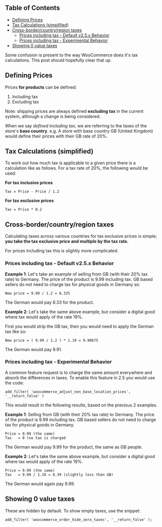 <!-- START doctoc generated TOC please keep comment here to allow auto update -->
<!-- DON'T EDIT THIS SECTION, INSTEAD RE-RUN doctoc TO UPDATE -->
## Table of Contents

- [Defining Prices](#defining-prices)
- [Tax Calculations (simplified)](#tax-calculations-simplified)
- [Cross-border/country/region taxes](#cross-bordercountryregion-taxes)
  - [Prices including tax - Default v2.5.x Behavior](#prices-including-tax---default-v25x-behavior)
  - [Prices including tax - Experimental Behavior](#prices-including-tax---experimental-behavior)
- [Showing 0 value taxes](#showing-0-value-taxes)

<!-- END doctoc generated TOC please keep comment here to allow auto update -->

Some confusion is present to the way WooCommerce does it's tax calculations. This post should hopefully clear that up.

## Defining Prices

Prices **for products** can be defined:

1. Including tax
2. Excluding tax

Note: shipping prices are always defined **excluding tax** in the current system, although a change is being considered.

When we say _defined including tax_, we are referring to the taxes of the store's **base country**. e.g. A store with base country GB (United Kingdom) would define their prices with their GB rate of 20%.

## Tax Calculations (simplified)

To work out how much tax is applicable to a given price there is a calculation like as follows. For a tax rate of 20%, the following would be used:

**For tax inclusive prices**

    Tax = Price - Price / 1.2

**For tax exclusive prices**

    Tax = Price * 0.2

## Cross-border/country/region taxes

Calculating taxes across various countries for tax exclusive prices is simple; **you take the tax exclusive price and multiple by the tax rate.**

For prices including tax this is slightly more complicated.

### Prices including tax - Default v2.5.x Behavior

**Example 1**: Let's take an example of selling from GB (with their 20% tax rate) to Germany. The price of the product is 9.99 including tax. GB based sellers do not need to charge tax for physical goods in Germany so:

    New price = 9.99 / 1.2 = 8.325

The German would pay 8.33 for the product.

**Example 2**: Let's take the same above example, but consider a digital good where tax would apply of the rate 19%.

First you would strip the GB tax, then you would need to apply the German tax like so:

    New price = ( 9.99 / 1.2 ) * 1.19 = 9.90675

The German would pay 9.91.

### Prices including tax - Experimental Behavior

A common feature request is to charge the same amount everywhere and absorb the differences in taxes. To enable this feature in 2.5 you would use the code:

    add_filter( 'woocommerce_adjust_non_base_location_prices', '__return_false' )

This would result in the following results, based on the previous 2 examples. 

**Example 1**: Selling from GB (with their 20% tax rate) to Germany. The price of the product is 9.99 including tax. GB based sellers do not need to charge tax for physical goods in Germany.

    Price = 9.99 (the same)
    Tax   = 0 (no tax is charged

The German would pay 9.99 for the product, the same as GB people.

**Example 2**: Let's take the same above example, but consider a digital good where tax would apply of the rate 19%.

    Price = 9.99 (the same)
    Tax   = 9.99 / 1.19 = 8.39 (slightly less than GB)

The German would again pay 9.99.

## Showing 0 value taxes

These are hidden by default. To show empty taxes, use the snippet:

`
add_filter( 'woocommerce_order_hide_zero_taxes', '__return_false' );
`

